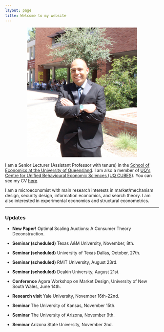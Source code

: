 ```yaml
---
layout: page
title: Welcome to my website
---
```

<p align="center">
  <img width="360" height="423" src="/static/img/FotoHernandezChanto.jpg">
</p>

I am a Senior Lecturer (Assistant Professor with tenure) in the [School of Economics at the University of Queensland](https://economics.uq.edu.au/). I am also a member of [UQ's Centre for Unified Behavioural Economic Sciences (UQ CUBES)](https://economics.uq.edu.au/research/cubes). You can see my CV <a id="raw-url" href="https://afioriti.github.io/FioritiCV.pdf">here</a>.



I am a microeconomist with main research interests in market/mechanism design, security design, information economics, and search theory. I am also interested in experimental economics and structural econometrics.  

***

### Updates

- **New Paper!** Optimal Scaling Auctions: A Consumer Theory Deconstruction.

- **Seminar (scheduled)** Texas A&M University, November, 8th.

- **Seminar (scheduled)** University of Texas Dallas, October, 27th.

- **Seminar (scheduled)** RMIT University, August 23rd.

- **Seminar (scheduled)** Deakin University, August 21st.

- **Conference** Agora Workshop on Market Design, University of New South Wales, June 14th.

- **Research visit** Yale University, November 16th-22nd.

- **Seminar** The University of Kansas, November 15th.

- **Seminar** The University of Arizona, November 9th.

- **Seminar** Arizona State University, November 2nd.
